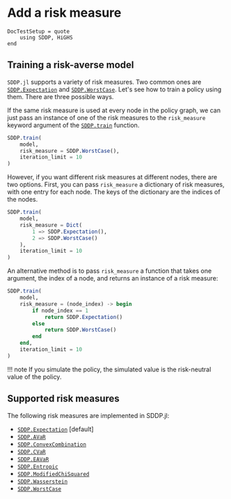 # Add a risk measure

```@meta
DocTestSetup = quote
    using SDDP, HiGHS
end
```
## Training a risk-averse model

`SDDP.jl` supports a variety of risk measures. Two common ones are
[`SDDP.Expectation`](@ref) and [`SDDP.WorstCase`](@ref). Let's see how to
train a policy using them. There are three possible ways.

If the same risk measure is used at every node in the policy graph, we can just
pass an instance of one of the risk measures to the `risk_measure` keyword
argument of the [`SDDP.train`](@ref) function.

```julia
SDDP.train(
    model,
    risk_measure = SDDP.WorstCase(),
    iteration_limit = 10
)
```

However, if you want different risk measures at different nodes, there are two
options. First, you can pass `risk_measure` a dictionary of risk measures,
with one entry for each node. The keys of the dictionary are the indices of the
nodes.

```julia
SDDP.train(
    model,
    risk_measure = Dict(
        1 => SDDP.Expectation(),
        2 => SDDP.WorstCase()
    ),
    iteration_limit = 10
)
```

An alternative method is to pass `risk_measure` a function that takes one
argument, the index of a node, and returns an instance of a risk measure:
```julia
SDDP.train(
    model,
    risk_measure = (node_index) -> begin
        if node_index == 1
            return SDDP.Expectation()
        else
            return SDDP.WorstCase()
        end
    end,
    iteration_limit = 10
)
```

!!! note
    If you simulate the policy, the simulated value is the risk-neutral value of
    the policy.

## Supported risk measures

The following risk measures are implemented in SDDP.jl:

 - [`SDDP.Expectation`](@ref)  [default]
 - [`SDDP.AVaR`](@ref)
 - [`SDDP.ConvexCombination`](@ref)
 - [`SDDP.CVaR`](@ref)
 - [`SDDP.EAVaR`](@ref)
 - [`SDDP.Entropic`](@ref)
 - [`SDDP.ModifiedChiSquared`](@ref)
 - [`SDDP.Wasserstein`](@ref)
 - [`SDDP.WorstCase`](@ref)
